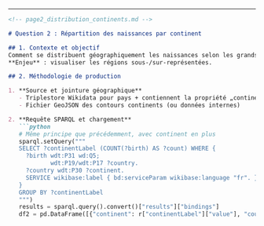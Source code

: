 
---

```markdown
<!-- page2_distribution_continents.md -->

# Question 2 : Répartition des naissances par continent

## 1. Contexte et objectif  
Comment se distribuent géographiquement les naissances selon les grands continents ?  
**Enjeu** : visualiser les régions sous-/sur-représentées.

## 2. Méthodologie de production  

1. **Source et jointure géographique**  
   - Triplestore Wikidata pour pays + contiennent la propriété „continent”  
   - Fichier GeoJSON des contours continents (ou données internes)

2. **Requête SPARQL et chargement**  
   ```python
   # Même principe que précédemment, avec continent en plus
   sparql.setQuery("""
   SELECT ?continentLabel (COUNT(?birth) AS ?count) WHERE {
     ?birth wdt:P31 wd:Q5;
            wdt:P19/wdt:P17 ?country.
     ?country wdt:P30 ?continent.
     SERVICE wikibase:label { bd:serviceParam wikibase:language "fr". }
   }
   GROUP BY ?continentLabel
   """)
   results = sparql.query().convert()["results"]["bindings"]
   df2 = pd.DataFrame([{"continent": r["continentLabel"]["value"], "count": int(r["count"]["value"])} for r in results])

